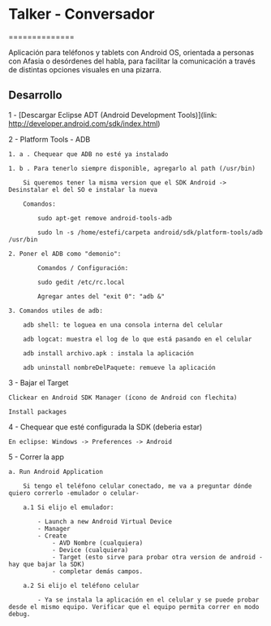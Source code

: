 # Talker - Conversador
==============

Aplicación para teléfonos y tablets con Android OS, orientada a personas con Afasia o desórdenes del habla, para facilitar la comunicación a través de distintas opciones visuales en una pizarra.


## Desarrollo

1 - [Descargar Eclipse ADT (Android Development Tools)](link: http://developer.android.com/sdk/index.html)
  
2 - Platform Tools - ADB

	1. a . Chequear que ADB no esté ya instalado
	
	1. b . Para tenerlo siempre disponible, agregarlo al path (/usr/bin)
	
		Si queremos tener la misma version que el SDK Android -> Desinstalar el del SO e instalar la nueva

		Comandos:
		
			sudo apt-get remove android-tools-adb
		
			sudo ln -s /home/estefi/carpeta android/sdk/platform-tools/adb /usr/bin
	
	2. Poner el ADB como "demonio":
		
    		Comandos / Configuración:
		
			sudo gedit /etc/rc.local
		
			Agregar antes del "exit 0": "adb &"

	3. Comandos utiles de adb:
		
		adb shell: te loguea en una consola interna del celular

		adb logcat: muestra el log de lo que está pasando en el celular
		
		adb install archivo.apk : instala la aplicación
		
		adb uninstall nombreDelPaquete: remueve la aplicación

3 - Bajar el Target

	Clickear en Android SDK Manager (ícono de Android con flechita)
	
	Install packages
	

4 - Chequear que esté configurada la SDK (deberia estar)

	En eclipse: Windows -> Preferences -> Android
	

5 - Correr la app

	a. Run Android Application 
	
		Si tengo el teléfono celular conectado, me va a preguntar dónde quiero correrlo -emulador o celular- 
		
		a.1 Si elijo el emulador: 
		
			- Launch a new Android Virtual Device
			- Manager
			- Create
				- AVD Nombre (cualquiera)
				- Device (cualquiera)
				- Target (esto sirve para probar otra version de android - hay que bajar la SDK)
				- completar demás campos.
				 
		a.2 Si elijo el teléfono celular

			- Ya se instala la aplicación en el celular y se puede probar desde el mismo equipo. Verificar que el equipo permita correr en modo debug.
